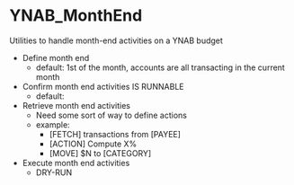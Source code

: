 # YNAB_MonthEnd
Utilities to handle month-end activities on a YNAB budget

* Define month end
  * default: 1st of the month, accounts are all transacting in the current month
* Confirm month end activities IS RUNNABLE
  * default: 
* Retrieve month end activities
  * Need some sort of way to define actions 
  * example:
    * [FETCH] transactions from [PAYEE]
    * [ACTION] Compute X%
    * [MOVE] $N to [CATEGORY]
* Execute month end activities
  * DRY-RUN